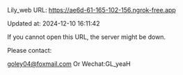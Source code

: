 Lily_web URL: https://ae6d-61-165-102-156.ngrok-free.app

Updated at: 2024-12-10 16:11:42

If you cannot open this URL, the server might be down.

Please contact: 

goley04@foxmail.com Or Wechat:GL_yeaH